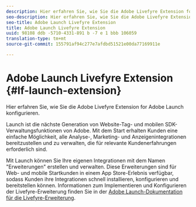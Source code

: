 ```yaml
---
description: Hier erfahren Sie, wie Sie die Adobe Livefyre Extension for Adobe Launch konfigurieren.
seo-description: Hier erfahren Sie, wie Sie die Adobe Livefyre Extension for Adobe Launch konfigurieren.
seo-title: Adobe Launch Livefyre Extension
title: Adobe Launch Livefyre Extension
uuid: 98108 ddb -5710-4331-891 b -7 e 1 bbb 106059
translation-type: tm+mt
source-git-commit: 155791af94c277e7afdbd51521e00da77169911e

---
```


# Adobe Launch Livefyre Extension {#lf-launch-extension}

Hier erfahren Sie, wie Sie die Adobe Livefyre Extension for Adobe Launch konfigurieren.

Launch ist die nächste Generation von Website-Tag- und mobilen SDK-Verwaltungsfunktionen von Adobe. Mit dem Start erhalten Kunden eine einfache Möglichkeit, alle Analyse-, Marketing- und Anzeigenintegrationen bereitzustellen und zu verwalten, die für relevante Kundenerfahrungen erforderlich sind.

Mit Launch können Sie Ihre eigenen Integrationen mit dem Namen &quot;Erweiterungen&quot; erstellen und verwalten. Diese Erweiterungen sind für Web- und mobile Startkunden in einem App Store-Erlebnis verfügbar, sodass Kunden ihre Integrationen schnell installieren, konfigurieren und bereitstellen können. Informationen zum Implementieren und Konfigurieren der Livefyre-Erweiterung finden Sie in der [Adobe Launch-Dokumentation für die Livefyre-Erweiterung](https://docs.adobelaunch.com/extension-reference/web/adobe-livefyre-extension).